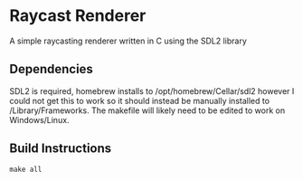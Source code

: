 # Raycast Renderer
A simple raycasting renderer written in C using the SDL2 library

## Dependencies
SDL2 is required, homebrew installs to /opt/homebrew/Cellar/sdl2 however I could not get this to work so it should instead be manually installed to /Library/Frameworks. The makefile will likely need to be edited to work on Windows/Linux.

## Build Instructions
~~~
make all
~~~
